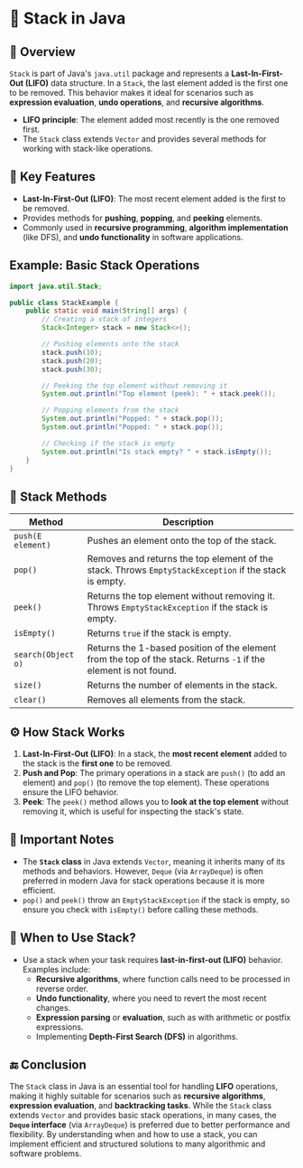 # 📘 Stack in Java

## 📝 Overview
`Stack` is part of Java's `java.util` package and represents a **Last-In-First-Out (LIFO)** data structure. In a `Stack`, the last element added is the first one to be removed. This behavior makes it ideal for scenarios such as **expression evaluation**, **undo operations**, and **recursive algorithms**.

- **LIFO principle**: The element added most recently is the one removed first.
- The `Stack` class extends `Vector` and provides several methods for working with stack-like operations.

## 🧩 Key Features
- **Last-In-First-Out (LIFO)**: The most recent element added is the first to be removed.
- Provides methods for **pushing**, **popping**, and **peeking** elements.
- Commonly used in **recursive programming**, **algorithm implementation** (like DFS), and **undo functionality** in software applications.

## Example: Basic Stack Operations

```java
import java.util.Stack;

public class StackExample {
    public static void main(String[] args) {
        // Creating a stack of integers
        Stack<Integer> stack = new Stack<>();

        // Pushing elements onto the stack
        stack.push(10);
        stack.push(20);
        stack.push(30);

        // Peeking the top element without removing it
        System.out.println("Top element (peek): " + stack.peek());

        // Popping elements from the stack
        System.out.println("Popped: " + stack.pop());
        System.out.println("Popped: " + stack.pop());

        // Checking if the stack is empty
        System.out.println("Is stack empty? " + stack.isEmpty());
    }
}
```



## 🚀 Stack Methods

| **Method**                              | **Description**                                |
|-----------------------------------------|------------------------------------------------|
| `push(E element)`                       | Pushes an element onto the top of the stack.   |
| `pop()`                                 | Removes and returns the top element of the stack. Throws `EmptyStackException` if the stack is empty. |
| `peek()`                                | Returns the top element without removing it. Throws `EmptyStackException` if the stack is empty. |
| `isEmpty()`                             | Returns `true` if the stack is empty.          |
| `search(Object o)`                      | Returns the 1-based position of the element from the top of the stack. Returns `-1` if the element is not found. |
| `size()`                                | Returns the number of elements in the stack.   |
| `clear()`                               | Removes all elements from the stack.           |

## ⚙️ How Stack Works
1. **Last-In-First-Out (LIFO)**: In a stack, the **most recent element** added to the stack is the **first one** to be removed.
2. **Push and Pop**: The primary operations in a stack are `push()` (to add an element) and `pop()` (to remove the top element). These operations ensure the LIFO behavior.
3. **Peek**: The `peek()` method allows you to **look at the top element** without removing it, which is useful for inspecting the stack's state.

## 🔐 Important Notes
- The **`Stack` class** in Java extends `Vector`, meaning it inherits many of its methods and behaviors. However, `Deque` (via `ArrayDeque`) is often preferred in modern Java for stack operations because it is more efficient.
- `pop()` and `peek()` throw an `EmptyStackException` if the stack is empty, so ensure you check with `isEmpty()` before calling these methods.

## 🎯 When to Use Stack?
- Use a stack when your task requires **last-in-first-out (LIFO)** behavior. Examples include:
    - **Recursive algorithms**, where function calls need to be processed in reverse order.
    - **Undo functionality**, where you need to revert the most recent changes.
    - **Expression parsing** or **evaluation**, such as with arithmetic or postfix expressions.
    - Implementing **Depth-First Search (DFS)** in algorithms.

## 🔚 Conclusion

The `Stack` class in Java is an essential tool for handling **LIFO** operations, making it highly suitable for scenarios such as **recursive algorithms**, **expression evaluation**, and **backtracking tasks**. While the `Stack` class extends `Vector` and provides basic stack operations, in many cases, the **`Deque` interface** (via `ArrayDeque`) is preferred due to better performance and flexibility. By understanding when and how to use a stack, you can implement efficient and structured solutions to many algorithmic and software problems.